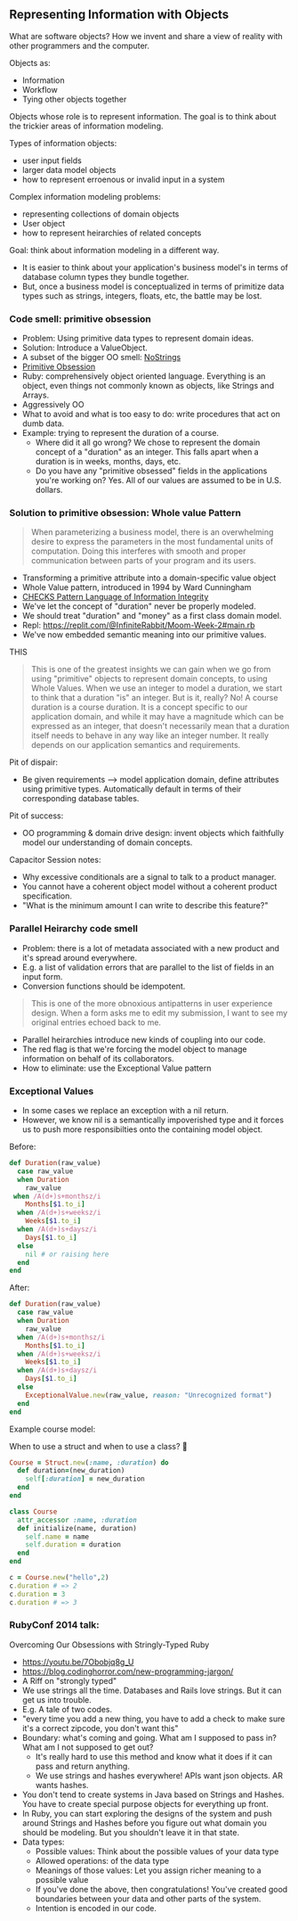 ## Representing Information with Objects

What are software objects? How we invent and share a view of reality with other programmers and the computer.

Objects as:

- Information
- Workflow
- Tying other objects together

Objects whose role is to represent information. The goal is to think about the trickier areas of information modeling.

Types of information objects:

- user input fields
- larger data model objects
- how to represent erroenous or invalid input in a system

Complex information modeling problems:

- representing collections of domain objects
- User object
- how to represent heirarchies of related concepts

Goal: think about information modeling in a different way.

- It is easier to think about your application's business model's in terms of database column types they bundle together.
- But, once a business model is conceptualized in terms of primitize data types such as strings, integers, floats, etc, the battle may be lost.

### Code smell: primitive obsession

- Problem: Using primitive data types to represent domain ideas.
- Solution: Introduce a ValueObject.
- A subset of the bigger OO smell: [NoStrings](http://wiki.c2.com/?NoStrings)
- [Primitive Obsession](http://wiki.c2.com/?PrimitiveObsession)
- Ruby: comprehensively object oriented language. Everything is an object, even things not commonly known as objects, like Strings and Arrays.
- Aggressively OO
- What to avoid and what is too easy to do: write procedures that act on dumb data.
- Example: trying to represent the duration of a course.
  - Where did it all go wrong? We chose to represent the domain concept of a "duration" as an integer. This falls apart when a duration is in weeks, months, days, etc.
  - Do you have any "primitive obsessed" fields in the applications you're working on? Yes. All of our values are assumed to be in U.S. dollars.

### Solution to primitive obsession: Whole value Pattern

> When parameterizing a business model, there is an overwhelming desire to express the parameters in the most fundamental units of computation.
> Doing this interferes with smooth and proper communication between parts of your program and its users.

- Transforming a primitive attribute into a domain-specific value object
- Whole Value pattern, introduced in 1994 by Ward Cunningham
- [CHECKS Pattern Language of Information Integrity](http://c2.com/ppr/checks.html)
- We've let the concept of "duration" never be properly modeled.
- We should treat "duration" and "money" as a first class domain model.
- Repl: https://replit.com/@InfiniteRabbit/Moom-Week-2#main.rb
- We've now embedded semantic meaning into our primitive values.

THIS

> This is one of the greatest insights we can gain when we go from using "primitive" objects to represent domain concepts, to using Whole Values. When we use an integer to model a duration, we start to think that a duration "is" an integer. But is it, really? No! A course duration is a course duration. It is a concept specific to our application domain, and while it may have a magnitude which can be expressed as an integer, that doesn't necessarily mean that a duration itself needs to behave in any way like an integer number. It really depends on our application semantics and requirements.


Pit of dispair:

- Be given requirements --> model application domain, define attributes using primitive types. Automatically default in terms of their corresponding database tables.

Pit of success:

- OO programming & domain drive design: invent objects which faithfully model our understanding of domain concepts.

Capacitor Session notes:

- Why excessive conditionals are a signal to talk to a product manager.
- You cannot have a coherent object model without a coherent product specification.
- "What is the minimum amount I can write to describe this feature?"

### Parallel Heirarchy code smell

- Problem: there is a lot of metadata associated with a new product and it's spread around everywhere.
- E.g. a list of validation errors that are parallel to the list of fields in an input form.
- Conversion functions should be idempotent.

> This is one of the more obnoxious antipatterns in user experience design. When a form asks me to edit my submission, I want to see my original entries echoed back to me.

- Parallel heirarchies introduce new kinds of coupling into our code.
- The red flag is that we're forcing the model object to manage information on behalf of its collaborators.
- How to eliminate: use the Exceptional Value pattern

### Exceptional Values

- In some cases we replace an exception with a nil return.
- However, we know nil is a semantically impoverished type and it forces us to push more responsibilties onto the containing model object.

Before:

```ruby
def Duration(raw_value)
  case raw_value
  when Duration
    raw_value
 when /A(d+)s+monthsz/i
    Months[$1.to_i]
  when /A(d+)s+weeksz/i
    Weeks[$1.to_i]
  when /A(d+)s+daysz/i
    Days[$1.to_i]
  else
    nil # or raising here
  end
end
```

After:

```ruby
def Duration(raw_value)
  case raw_value
  when Duration
    raw_value
  when /A(d+)s+monthsz/i
    Months[$1.to_i]
  when /A(d+)s+weeksz/i
    Weeks[$1.to_i]
  when /A(d+)s+daysz/i
    Days[$1.to_i]
  else
    ExceptionalValue.new(raw_value, reason: "Unrecognized format")
  end
end
```

Example course model:

When to use a struct and when to use a class? 🤔

```ruby
Course = Struct.new(:name, :duration) do
  def duration=(new_duration)
    self[:duration] = new_duration
  end
end

class Course
  attr_accessor :name, :duration
  def initialize(name, duration)
    self.name = name
    self.duration = duration
  end
end

c = Course.new("hello",2)
c.duration # => 2
c.duration = 3
c.duration # => 3
```

### RubyConf 2014 talk:
Overcoming Our Obsessions with Stringly-Typed Ruby

- https://youtu.be/7Obobjq8g_U
- https://blog.codinghorror.com/new-programming-jargon/
- A Riff on "strongly typed"
- We use strings all the time. Databases and Rails love strings. But it can get us into trouble.
- E.g. A tale of two codes.
- "every time you add a new thing, you have to add a check to make sure it's a correct zipcode, you don't want this"
- Boundary: what's coming and going. What am I supposed to pass in? What am I not supposed to get out?
  - It's really hard to use this method and know what it does if it can pass and return anything.
  - We use strings and hashes everywhere! APIs want json objects. AR wants hashes.
- You don't tend to create systems in Java based on Strings and Hashes. You have to create special purpose objects for everything up front.
- In Ruby, you can start exploring the designs of the system and push around Strings and Hashes before you figure out what domain you should be modeling. But you shouldn't leave it in that state.
- Data types: 
  - Possible values: Think about the possible values of your data type
  - Allowed operations: of the data type
  - Meanings of those values: Let you assign richer meaning to a possible value
  - If you've done the above, then congratulations! You've created good boundaries between your data and other parts of the system.
  -  Intention is encoded in our code.




